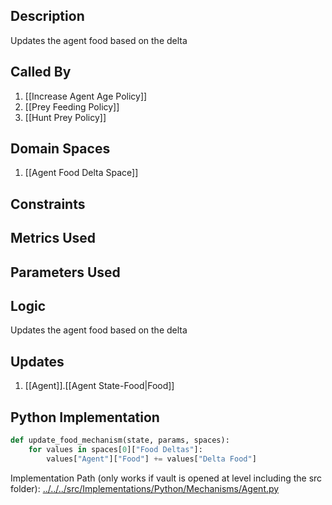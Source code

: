 ## Description

Updates the agent food based on the delta
## Called By
1. [[Increase Agent Age Policy]]
2. [[Prey Feeding Policy]]
3. [[Hunt Prey Policy]]
## Domain Spaces
1. [[Agent Food Delta Space]]
## Constraints
## Metrics Used

## Parameters Used

## Logic
Updates the agent food based on the delta

## Updates

1. [[Agent]].[[Agent State-Food|Food]]
## Python Implementation
```python
def update_food_mechanism(state, params, spaces):
    for values in spaces[0]["Food Deltas"]:
        values["Agent"]["Food"] += values["Delta Food"]
```
Implementation Path (only works if vault is opened at level including the src folder): [../../../src/Implementations/Python/Mechanisms/Agent.py](../../../src/Implementations/Python/Mechanisms/Agent.py)

